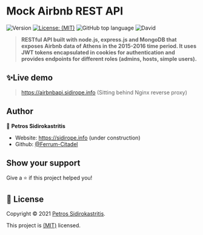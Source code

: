 # Mock Airbnb REST API

![Version](https://img.shields.io/badge/version-1.0.0-blue.svg?cacheSeconds=2592000)
[![License: (MIT)](<https://img.shields.io/badge/License-(MIT)-yellow.svg>)](https://spdx.org/licenses/MIT.html)
![GitHub top language](https://img.shields.io/github/languages/top/Ferrum-Citadel/Mock-Airbnb-REST-API)
![David](https://img.shields.io/david/Ferrum-Citadel/Mock-Airbnb-REST-API)

> **RESTful API built with node.js, express.js and MongoDB that exposes Airbnb data of Athens in the 2015-2016 time period. It uses JWT tokens encapsulated in cookies for authentication and provides endpoints for different roles (admins, hosts, simple users).**

 ## ✨Live demo
 > https://airbnbapi.sidirope.info (Sitting behind Nginx reverse proxy)

## Author

👤 **Petros Sidirokastritis**

- Website: https://sidirope.info (under construction)
- Github: [@Ferrum-Citadel](https://github.com/Ferrum-Citadel)

## Show your support

Give a ⭐️ if this project helped you!

## 📝 License

Copyright © 2021 [Petros Sidirokastritis](https://github.com/Ferrum-Citadel).

This project is [(MIT)](https://spdx.org/licenses/MIT.html) licensed.
